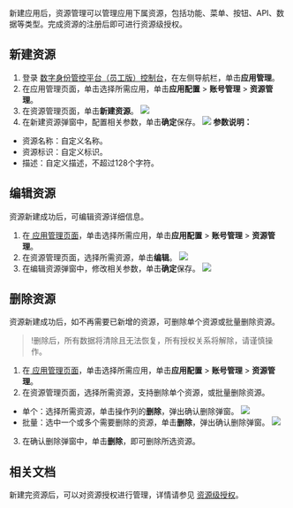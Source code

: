 新建应用后，资源管理可以管理应用下属资源，包括功能、菜单、按钮、API、数据等类型。完成资源的注册后即可进行资源级授权。


## 新建资源
1. 登录 [数字身份管控平台（员工版）控制台](https://console.cloud.tencent.com/eiam)，在左侧导航栏，单击**应用管理**。
2. 在应用管理页面，单击选择所需应用，单击**应用配置** > **账号管理** > **资源管理**。
3. 在资源管理页面，单击**新建资源**。
![](https://qcloudimg.tencent-cloud.cn/raw/d3d7140bbf8568cb980e0f2e278b6426.png)
4. 在新建资源弹窗中，配置相关参数，单击**确定**保存。
![](https://qcloudimg.tencent-cloud.cn/raw/29837a33ef4127fc646abe3b2cd5963c.png)
**参数说明：**
 - 资源名称：自定义名称。
 - 资源标识：自定义标识。
 - 描述：自定义描述，不超过128个字符。

## 编辑资源
资源新建成功后，可编辑资源详细信息。
1. 在[ 应用管理页面](https://console.cloud.tencent.com/eiam/app-manager)，单击选择所需应用，单击**应用配置** > **账号管理** > **资源管理**。
3. 在资源管理页面，选择所需资源，单击**编辑**。
![](https://qcloudimg.tencent-cloud.cn/raw/8713e1972422b19675e82e9cf8ed0c51.png)
3. 在编辑资源弹窗中，修改相关参数，单击**确定**保存。
![](https://qcloudimg.tencent-cloud.cn/raw/acceacf1d15379f41339a37d1cfc5450.png)

## 删除资源
资源新建成功后，如不再需要已新增的资源，可删除单个资源或批量删除资源。
>!删除后，所有数据将清除且无法恢复，所有授权关系将解除，请谨慎操作。
>
1. 在[ 应用管理页面](https://console.cloud.tencent.com/eiam/app-manager)，单击选择所需应用，单击**应用配置** > **账号管理** > **资源管理**。
2. 在资源管理页面，选择所需资源，支持删除单个资源，或批量删除资源。
 - 单个：选择所需资源，单击操作列的**删除**，弹出确认删除弹窗。
![](https://qcloudimg.tencent-cloud.cn/raw/3b2c6b6256c9cc2472a7b06c9d32329a.png)
 - 批量：选中一个或多个需要删除的资源，单击**删除**，弹出确认删除弹窗。
![](https://qcloudimg.tencent-cloud.cn/raw/0786c93ef7299b24d1706cbc921c8915.png)
3. 在确认删除弹窗中，单击**删除**，即可删除所选资源。


## 相关文档
新建完资源后，可以对资源授权进行管理，详情请参见 [资源级授权](https://cloud.tencent.com/document/product/1442/67338)。
